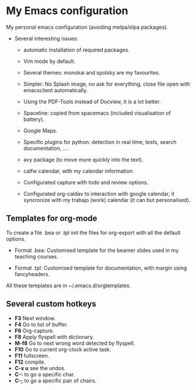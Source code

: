 # My Emacs configuration

My personal emacs configuration (avoiding melpa/elpa packages).

- Several interesting issues:

	- automatic installation of required packages.

	- Vim mode by default.

	- Several themes: monokai and spolsky are my favourites.

	- Simpler: No Splash image, no ask for everything, close file open with emacsclient
    automatically.

	- Using the PDF-Tools instead of Docview, it is a lot better.

	- Spaceline: copied from spacemacs (included visualisation of battery).
	
	- Google Maps.
	
	- Specific plugins for python: detection in real time, tests, search documentation, .... 
	
	- avy package (to move more quickly into the text).
	
	- calfw calendar, with my calendar information.
	
	- Configurated capture with todo and review options.
	
	- Configurated org-caldav to interaction with google calendar, it syncronize with my trabajo (work)
	  calendar (it can but personalised).
	  
	
## Templates for org-mode ##

To create a file .bea or .tpl init the files for org-export with all the default options.

- Format .bea: Customised template for the beamer slides used in my teaching courses. 

- Format .tpl: Customised template for documentation, with margin using fancyheaders. 

All these templates are in ~/.emacs.d/orgtemplates.

## Several custom hotkeys ##

- **F3** Next window.
- **F4** Go to list of buffer.
- **F6** Org-capture.
- **F8** Apply flyspell with dictionary.
- **M-f8** Go to next wrong word detected by flyspell.
- **F10** Go to current org-clock active task.
- **F11** fullscreen.
- **F12** compile. 
- **C-x u** see the undos.
- **C-:** to go a specific char.
- **C-;** to go a specific pair of chairs.
